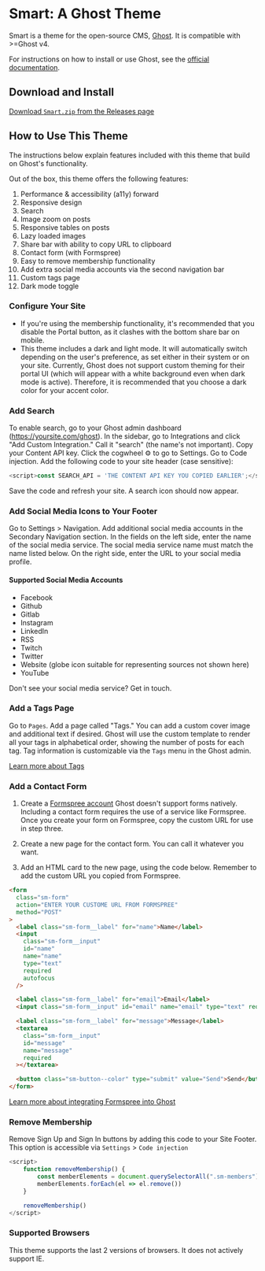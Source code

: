 # Smart: A Ghost Theme

Smart is a theme for the open-source CMS, [Ghost](https://ghost.org/). It is compatible with >=Ghost v4.

For instructions on how to install or use Ghost, see the [official documentation](https://ghost.org/help/).

## Download and Install

[Download `Smart.zip` from the Releases page](https://github.com/royalfig/smart/releases)

## How to Use This Theme

The instructions below explain features included with this theme that build on Ghost's functionality.

Out of the box, this theme offers the following features:

1. Performance & accessibility (a11y) forward
2. Responsive design
3. Search
4. Image zoom on posts
5. Responsive tables on posts
6. Lazy loaded images
7. Share bar with ability to copy URL to clipboard
8. Contact form (with Formspree)
9. Easy to remove membership functionality
10. Add extra social media accounts via the second navigation bar
11. Custom tags page
12. Dark mode toggle

### Configure Your Site

- If you're using the membership functionality, it's recommended that you disable the Portal button, as it clashes with the bottom share bar on mobile.
- This theme includes a dark and light mode. It will automatically switch depending on the user's preference, as set either in their system or on your site. Currently, Ghost does not support custom theming for their portal UI (which will appear with a white background even when dark mode is active). Therefore, it is recommended that you choose a dark color for your accent color.

### Add Search

To enable search, go to your Ghost admin dashboard (https://yoursite.com/ghost). In the sidebar, go to Integrations and click "Add Custom Integration." Call it "search" (the name's not important). Copy your Content API key. Click the cogwheel ⚙️ to go to Settings. Go to Code injection. Add the following code to your site header (case sensitive):

```javascript
<script>const SEARCH_API = 'THE CONTENT API KEY YOU COPIED EARLIER';</script>
```

Save the code and refresh your site. A search icon should now appear.

### Add Social Media Icons to Your Footer

Go to Settings > Navigation. Add additional social media accounts in the Secondary Navigation section. In the fields on the left side, enter the name of the social media service. The social media service name must match the name listed below. On the right side, enter the URL to your social media profile.

#### Supported Social Media Accounts

- Facebook
- Github
- Gitlab
- Instagram
- LinkedIn
- RSS
- Twitch
- Twitter
- Website (globe icon suitable for representing sources not shown here)
- YouTube

Don't see your social media service? Get in touch.

### Add a Tags Page

Go to `Pages`. Add a page called "Tags." You can add a custom cover image and additional text if desired. Ghost will use the custom template to render all your tags in alphabetical order, showing the number of posts for each tag. Tag information is customizable via the `Tags` menu in the Ghost admin.

[Learn more about Tags](https://ghost.org/help/organising-content/#tagging-content)

### Add a Contact Form

1. Create a [Formspree account](https://formspree.io/)
   Ghost doesn't support forms natively. Including a contact form requires the use of a service like Formspree. Once you create your form on Formspree, copy the custom URL for use in step three.

2. Create a new page for the contact form. You can call it whatever you want.

3. Add an HTML card to the new page, using the code below. Remember to add the custom URL you copied from Formspree.

```html
<form
  class="sm-form"
  action="ENTER YOUR CUSTOME URL FROM FORMSPREE"
  method="POST"
>
  <label class="sm-form__label" for="name">Name</label>
  <input
    class="sm-form__input"
    id="name"
    name="name"
    type="text"
    required
    autofocus
  />

  <label class="sm-form__label" for="email">Email</label>
  <input class="sm-form__input" id="email" name="email" type="text" required />

  <label class="sm-form__label" for="message">Message</label>
  <textarea
    class="sm-form__input"
    id="message"
    name="message"
    required
  ></textarea>

  <button class="sm-button--color" type="submit" value="Send">Send</button>
</form>
```

[Learn more about integrating Formspree into Ghost](https://ghost.org/integrations/formspree/)

### Remove Membership

Remove Sign Up and Sign In buttons by adding this code to your Site Footer. This option is accessible via `Settings` > `Code injection`

```js
<script>
    function removeMembership() {
        const memberElements = document.querySelectorAll(".sm-members");
        memberElements.forEach(el => el.remove())
    }

    removeMembership()
</script>
```

### Supported Browsers

This theme supports the last 2 versions of browsers. It does not actively support IE.
